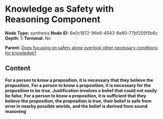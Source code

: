 # Knowledge as Safety with Reasoning Component

**Node Type:** synthesis
**Node ID:** 6e0c1872-96e6-4543-8e60-77bf205f5b6c
**Depth:** 5
**Terminal:** No

**Parent:** [Does focusing on safety alone overlook other necessary conditions for knowledge?](does-focusing-on-safety-alone-overlook-other-necessary-conditions-for-knowledge-antithesis-b7348b6b-e5d6-4177-9b38-897b5b6a2f0c.md)

## Content

**For a person to know a proposition, it is necessary that they believe the proposition**, **For a person to know a proposition, it is necessary for the proposition to be true**, **Justification involves a belief that could not easily be false**, **For a person to know a proposition, it is sufficient that they believe the proposition, the proposition is true, their belief is safe from error in nearby possible worlds, and the belief is derived from sound reasoning**
